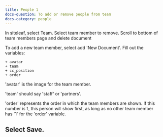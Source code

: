 ```yaml
---
title: People 1
docs-question: To add or remove people from team
docs-category: people
---
```


In siteleaf, select Team.  Select team member to remove.  Scroll to bottom of team members page and delete document

To add a new team member, select add 'New Document'.  Fill out the variables:

    + avatar
    + team
    + cc_position
    + order

'avatar' is the image for the team member.  

'team' should say 'staff' or 'partners'.

'order' represents the order in which the team members are shown.  If this number is 1, this person will show first, as long as no other team member has '1' for the 'order' variable.

## Select Save.
